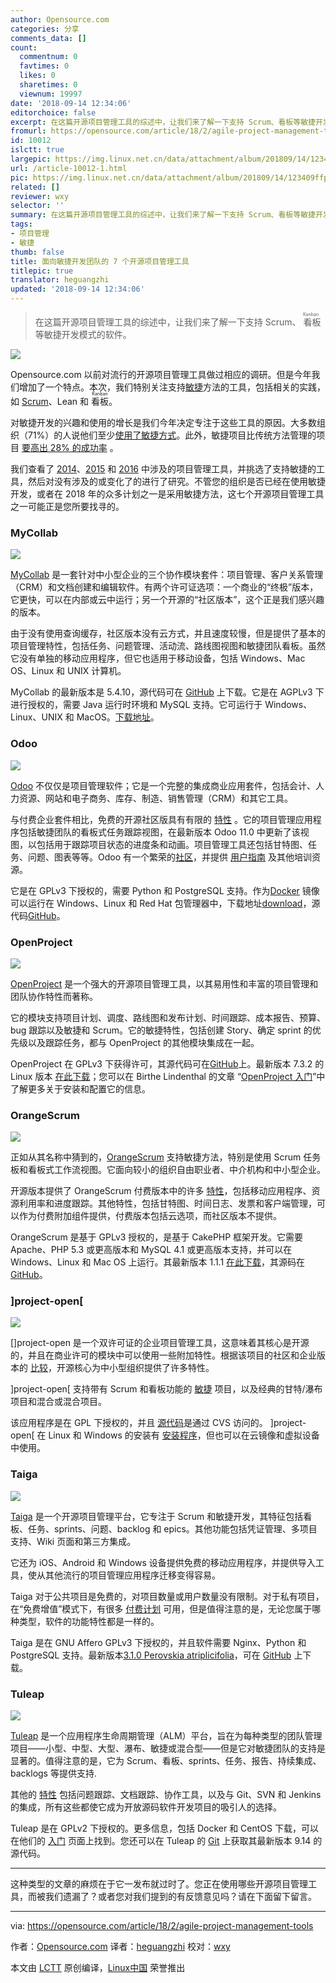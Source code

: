 ```yaml
---
author: Opensource.com
categories: 分享
comments_data: []
count:
  commentnum: 0
  favtimes: 0
  likes: 0
  sharetimes: 0
  viewnum: 19997
date: '2018-09-14 12:34:06'
editorchoice: false
excerpt: 在这篇开源项目管理工具的综述中，让我们来了解一下支持 Scrum、看板等敏捷开发模式的软件。
fromurl: https://opensource.com/article/18/2/agile-project-management-tools
id: 10012
islctt: true
largepic: https://img.linux.net.cn/data/attachment/album/201809/14/123409ffp336i76r63gtly.png
url: /article-10012-1.html
pic: https://img.linux.net.cn/data/attachment/album/201809/14/123409ffp336i76r63gtly.png.thumb.jpg
related: []
reviewer: wxy
selector: ''
summary: 在这篇开源项目管理工具的综述中，让我们来了解一下支持 Scrum、看板等敏捷开发模式的软件。
tags:
- 项目管理
- 敏捷
thumb: false
title: 面向敏捷开发团队的 7 个开源项目管理工具
titlepic: true
translator: heguangzhi
updated: '2018-09-14 12:34:06'
---
```



> 
> 在这篇开源项目管理工具的综述中，让我们来了解一下支持 Scrum、<ruby> 看板 <rt>  Kanban </rt></ruby> 等敏捷开发模式的软件。
> 
> 
> 


![](/data/attachment/album/201809/14/123409ffp336i76r63gtly.png)


Opensource.com 以前对流行的开源项目管理工具做过相应的调研。但是今年我们增加了一个特点。本次，我们特别关注支持[敏捷](http://agilemanifesto.org/principles.html)方法的工具，包括相关的实践，如 [Scrum](https://opensource.com/resources/scrum)、Lean 和 <ruby> 看板 <rt>  Kanban </rt></ruby>。


对敏捷开发的兴趣和使用的增长是我们今年决定专注于这些工具的原因。大多数组织（71%）的人说他们至少[使用了敏捷方式](https://www.pmi.org/-/media/pmi/documents/public/pdf/learning/thought-leadership/pulse/pulse-of-the-profession-2017.pdf)。此外，敏捷项目比传统方法管理的项目 [要高出 28% 的成功率](https://www.pwc.com/gx/en/actuarial-insurance-services/assets/agile-project-delivery-confidence.pdf) 。


我们查看了 [2014](https://opensource.com/business/14/1/top-project-management-tools-2014)、[2015](https://opensource.com/business/15/1/top-project-management-tools-2015) 和 [2016](https://opensource.com/business/16/3/top-project-management-tools-2016) 中涉及的项目管理工具，并挑选了支持敏捷的工具，然后对没有涉及的或变化了的进行了研究。不管您的组织是否已经在使用敏捷开发，或者在 2018 年的众多计划之一是采用敏捷方法，这七个开源项目管理工具之一可能正是您所要找寻的。


### MyCollab


![](/data/attachment/album/201809/14/123410x3gc67keez3tks6c.png)


[MyCollab](https://community.mycollab.com/) 是一套针对中小型企业的三个协作模块套件：项目管理、客户关系管理（CRM）和文档创建和编辑软件。有两个许可证选项：一个商业的“终极”版本，它更快，可以在内部或云中运行；另一个开源的“社区版本”，这个正是我们感兴趣的版本。


由于没有使用查询缓存，社区版本没有云方式，并且速度较慢，但是提供了基本的项目管理特性，包括任务、问题管理、活动流、路线图视图和敏捷团队看板。虽然它没有单独的移动应用程序，但它也适用于移动设备，包括 Windows、Mac OS、Linux 和 UNIX 计算机。


MyCollab 的最新版本是 5.4.10，源代码可在 [GitHub](https://github.com/MyCollab/mycollab) 上下载。它是在 AGPLv3 下进行授权的，需要 Java 运行时环境和 MySQL 支持。它可运行于 Windows、Linux、UNIX 和 MacOS。[下载地址](https://www.mycollab.com/ce-registration/)。


### Odoo


![](/data/attachment/album/201809/14/123411ncmrtg4gcqqqqqoz.gif)


[Odoo](https://www.odoo.com/) 不仅仅是项目管理软件；它是一个完整的集成商业应用套件，包括会计、人力资源、网站和电子商务、库存、制造、销售管理（CRM）和其它工具。


与付费企业套件相比，免费的开源社区版具有有限的 [特性](https://www.odoo.com/page/editions) 。它的项目管理应用程序包括敏捷团队的看板式任务跟踪视图，在最新版本 Odoo 11.0 中更新了该视图，以包括用于跟踪项目状态的进度条和动画。项目管理工具还包括甘特图、任务、问题、图表等等。Odoo 有一个繁荣的[社区](https://www.odoo.com/page/community)，并提供 [用户指南](https://www.odoo.com/documentation/user/11.0/) 及其他培训资源。


它是在 GPLv3 下授权的，需要 Python 和 PostgreSQL 支持。作为[Docker](https://hub.docker.com/_/odoo/) 镜像 可以运行在 Windows、Linux 和 Red Hat 包管理器中，下载地址[download](https://www.odoo.com/page/download)，源代码[GitHub](https://github.com/odoo/odoo)。


### OpenProject


![](/data/attachment/album/201809/14/123411zol77yy7lnllnw3n.png)


[OpenProject](https://www.openproject.org/) 是一个强大的开源项目管理工具，以其易用性和丰富的项目管理和团队协作特性而著称。


它的模块支持项目计划、调度、路线图和发布计划、时间跟踪、成本报告、预算、bug 跟踪以及敏捷和 Scrum。它的敏捷特性，包括创建 Story、确定 sprint 的优先级以及跟踪任务，都与 OpenProject 的其他模块集成在一起。


OpenProject 在 GPLv3 下获得许可，其源代码可在[GitHub](https://github.com/opf/openproject)上。最新版本 7.3.2 的 Linux 版本 [在此下载](https://www.openproject.org/download-and-installation/)；您可以在 Birthe Lindenthal 的文章 “[OpenProject 入门](https://opensource.com/article/17/11/how-install-and-use-openproject)”中了解更多关于安装和配置它的信息。


### OrangeScrum


![](/data/attachment/album/201809/14/123412wmb9mbz9rssa8ab8.png)


正如从其名称中猜到的，[OrangeScrum](https://www.orangescrum.org/) 支持敏捷方法，特别是使用 Scrum 任务板和看板式工作流视图。它面向较小的组织自由职业者、中介机构和中小型企业。


开源版本提供了 OrangeScrum 付费版本中的许多 [特性](https://www.orangescrum.org/compare-orangescrum)，包括移动应用程序、资源利用率和进度跟踪。其他特性，包括甘特图、时间日志、发票和客户端管理，可以作为付费附加组件提供，付费版本包括云选项，而社区版本不提供。


OrangeScrum 是基于 GPLv3 授权的，是基于 CakePHP 框架开发。它需要 Apache、PHP 5.3 或更高版本和 MySQL 4.1 或更高版本支持，并可以在 Windows、Linux 和 Mac OS 上运行。其最新版本 1.1.1 [在此下载](http://www.orangescrum.org/free-download)，其源码在 [GitHub](https://github.com/Orangescrum/orangescrum/)。


### ]project-open[


![](/data/attachment/album/201809/14/123412u4mke2q2i8iqvpt0.png)


[]project-open[](http://www.project-open.com/en/list-installers) 是一个双许可证的企业项目管理工具，这意味着其核心是开源的，并且在商业许可的模块中可以使用一些附加特性。根据该项目的社区和企业版本的 [比较](http://www.project-open.com/en/products/editions.html)，开源核心为中小型组织提供了许多特性。


]project-open[ 支持带有 Scrum 和看板功能的 [敏捷](http://www.project-open.com/en/project-type-agile) 项目，以及经典的甘特/瀑布项目和混合或混合项目。


该应用程序是在 GPL 下授权的，并且 [源代码](http://www.project-open.com/en/developers-cvs-checkout)是通过 CVS 访问的。 ]project-open[ 在 Linux 和 Windows 的安装有 [安装程序](http://www.project-open.com/en/list-installers)，但也可以在云镜像和虚拟设备中使用。


### Taiga


![](/data/attachment/album/201809/14/123413dlsxo20pxtw3bwmv.jpg)


[Taiga](https://taiga.io/) 是一个开源项目管理平台，它专注于 Scrum 和敏捷开发，其特征包括看板、任务、sprints、问题、backlog 和 epics。其他功能包括凭证管理、多项目支持、Wiki 页面和第三方集成。


它还为 iOS、Android 和 Windows 设备提供免费的移动应用程序，并提供导入工具，使从其他流行的项目管理应用程序迁移变得容易。


Taiga 对于公共项目是免费的，对项目数量或用户数量没有限制。对于私有项目，在“免费增值”模式下，有很多 [付费计划](https://tree.taiga.io/support/subscription-and-plans/payment-process-faqs/#q.-what-s-about-custom-plans-private-projects-with-more-than-25-members-?) 可用，但是值得注意的是，无论您属于哪种类型，软件的功能特性都是一样的。


Taiga 是在 GNU Affero GPLv3 下授权的，并且软件需要 Nginx、Python 和 PostgreSQL 支持。最新版本[3.1.0 Perovskia atriplicifolia](https://blog.taiga.io/taiga-perovskia-atriplicifolia-release-310.html)，可在 [GitHub](https://github.com/taigaio) 上下载。


### Tuleap


![](/data/attachment/album/201809/14/123413v3e83c75e7lez853.png)


[Tuleap](https://www.tuleap.org/) 是一个应用程序生命周期管理（ALM）平台，旨在为每种类型的团队管理项目——小型、中型、大型、瀑布、敏捷或混合型——但是它对敏捷团队的支持是显著的。值得注意的是，它为 Scrum、看板、sprints、任务、报告、持续集成、backlogs 等提供支持.


其他的 [特性](https://www.tuleap.org/features/project-management) 包括问题跟踪、文档跟踪、协作工具，以及与 Git、SVN 和 Jenkins 的集成，所有这些都使它成为开放源码软件开发项目的吸引人的选择。


Tuleap 是在 GPLv2 下授权的。更多信息，包括 Docker 和 CentOS 下载，可以在他们的 [入门](https://www.tuleap.org/get-started) 页面上找到。您还可以在 Tuleap 的 [Git](https://tuleap.net/plugins/git/tuleap/tuleap/stable) 上获取其最新版本 9.14 的源代码。




---


这种类型的文章的麻烦在于它一发布就过时了。您正在使用哪些开源项目管理工具，而被我们遗漏了？或者您对我们提到的有反馈意见吗？请在下面留下留言。




---


via: <https://opensource.com/article/18/2/agile-project-management-tools>


作者：[Opensource.com](https://opensource.com) 译者：[heguangzhi](https://github.com/heguangzhi) 校对：[wxy](https://github.com/wxy)


本文由 [LCTT](https://github.com/LCTT/TranslateProject) 原创编译，[Linux中国](https://linux.cn/) 荣誉推出
